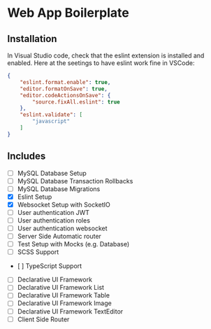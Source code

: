 # Web App Boilerplate

## Installation

In Visual Studio code, check that the eslint extension is installed and enabled.
Here at the seetings to have eslint work fine in VSCode:
```json
{
    "eslint.format.enable": true,
    "editor.formatOnSave": true,
    "editor.codeActionsOnSave": {
        "source.fixAll.eslint": true
    },
    "eslint.validate": [
        "javascript"
    ]
}
```

## Includes

 - [ ] MySQL Database Setup
 - [ ] MySQL Database Transaction Rollbacks
 - [ ] MySQL Database Migrations
 - [x] Eslint Setup
 - [x] Websocket Setup with SocketIO
 - [ ] User authentication JWT
 - [ ] User authentication roles
 - [ ] User authentication websocket
 - [ ] Server Side Automatic router
 - [ ] Test Setup with Mocks (e.g. Database)
 - [ ] SCSS Support
 - [ ] TypeScript Support
 - [ ] Declarative UI Framework
 - [ ] Declarative UI Framework List
 - [ ] Declarative UI Framework Table
 - [ ] Declarative UI Framework Image
 - [ ] Declarative UI Framework TextEditor
 - [ ] Client Side Router